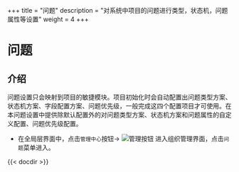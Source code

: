 +++
title = "问题"
description = "对系统中项目的问题进行类型，状态机，问题属性等设置"
weight = 4
+++

# 问题

## 介绍

问题设置只会映射到项目的敏捷模块。项目初始化时会自动配置出问题类型方案、状态机方案、字段配置方案、问题优先级，一般完成这四个配置项目才可使用。在本问题设置中提供除默认配置外的对问题类型方案、状态机方案和问题属性的自定义配置、问题优先级配置。

- 在全局层界面中，点击`管理中心`按钮→ ![管理按钮](/docs/user-guide/manager-guide/image/management_button.png) 进入组织管理界面，点击`问题`菜单进入。


{{< docdir >}}
